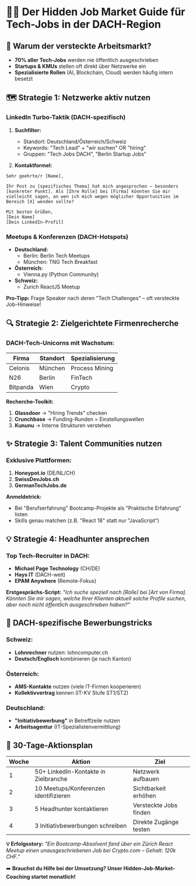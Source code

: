 # 🕵️‍♂️ **Der Hidden Job Market Guide für Tech-Jobs in der DACH-Region**

## 🌟 **Warum der versteckte Arbeitsmarkt?**
- **70% aller Tech-Jobs** werden nie öffentlich ausgeschrieben
- **Startups & KMUs** stellen oft direkt über Netzwerke ein
- **Spezialisierte Rollen** (AI, Blockchain, Cloud) werden häufig intern besetzt

## 🗺️ **Strategie 1: Netzwerke aktiv nutzen**

### **LinkedIn Turbo-Taktik (DACH-spezifisch)**
1. **Suchfilter:** 
   - Standort: Deutschland/Österreich/Schweiz 
   - Keywords: "Tech Lead" + "wir suchen" OR "hiring"
   - Gruppen: "Tech Jobs DACH", "Berlin Startup Jobs"

2. **Kontaktformel:**
```text
Sehr geehrte/r [Name],

Ihr Post zu [spezifisches Thema] hat mich angesprochen – besonders [konkreter Punkt]. Als [Ihre Rolle] bei [Firma] könnten Sie mir vielleicht sagen, an wen ich mich wegen möglicher Opportunities im Bereich [X] wenden sollte?

Mit besten Grüßen,
[Dein Name]
[Dein LinkedIn-Profil]
```

### **Meetups & Konferenzen (DACH-Hotspots)**
- **Deutschland:** 
  - Berlin: Berlin Tech Meetups
  - München: TNG Tech Breakfast
- **Österreich:** 
  - Vienna.py (Python Community)
- **Schweiz:** 
  - Zurich ReactJS Meetup

**Pro-Tipp:** Frage Speaker nach deren "Tech Challenges" – oft versteckte Job-Hinweise!

## 🔍 **Strategie 2: Zielgerichtete Firmenrecherche**

### **DACH-Tech-Unicorns mit Wachstum:**
| Firma | Standort | Spezialisierung |
|-------|----------|-----------------|
| Celonis | München | Process Mining |
| N26 | Berlin | FinTech |
| Bitpanda | Wien | Crypto |

**Recherche-Toolkit:**
1. **Glassdoor** → "Hiring Trends" checken
2. **Crunchbase** → Funding-Runden = Einstellungswellen
3. **Kununu** → Interne Strukturen verstehen

## ✨ **Strategie 3: Talent Communities nutzen**

### **Exklusive Plattformen:**
1. **Honeypot.io** (DE/NL/CH)
2. **SwissDevJobs.ch** 
3. **GermanTechJobs.de**

**Anmeldetrick:** 
- Bei "Berufserfahrung" Bootcamp-Projekte als "Praktische Erfahrung" listen
- Skills genau matchen (z.B. "React 18" statt nur "JavaScript")

## 💡 **Strategie 4: Headhunter ansprechen**

### **Top Tech-Recruiter in DACH:**
- **Michael Page Technology** (CH/DE)
- **Hays IT** (DACH-weit)
- **EPAM Anywhere** (Remote-Fokus)

**Erstgesprächs-Script:**
*"Ich suche speziell nach [Rolle] bei [Art von Firma]. Könnten Sie mir sagen, welche Ihrer Klienten aktuell solche Profile suchen, aber noch nicht öffentlich ausgeschrieben haben?"*

## 🚀 **DACH-spezifische Bewerbungstricks**

### **Schweiz:**
- **Lohnrechner** nutzen: lohncomputer.ch
- **Deutsch/Englisch** kombinieren (je nach Kanton)

### **Österreich:**
- **AMS-Kontakte** nutzen (viele IT-Firmen kooperieren)
- **Kollektivvertrag** kennen (IT-KV Stufe ST1/ST2)

### **Deutschland:**
- **"Initiativbewerbung"** in Betreffzeile nutzen
- **Arbeitsagentur** (IT-Spezialistenvermittlung)

## 📅 **30-Tage-Aktionsplan**

| Woche | Aktion | Ziel |
|-------|--------|------|
| 1 | 50+ LinkedIn-Kontakte in Zielbranche | Netzwerk aufbauen |
| 2 | 10 Meetups/Konferenzen identifizieren | Sichtbarkeit erhöhen |
| 3 | 5 Headhunter kontaktieren | Versteckte Jobs finden |
| 4 | 3 Initiativbewerbungen schreiben | Direkte Zugänge testen |

**💡 Erfolgsstory:** 
*"Ein Bootcamp-Absolvent fand über ein Zürich React Meetup einen unausgeschriebenen Job bei Crypto.com – Gehalt: 120k CHF."*

➡️ **Brauchst du Hilfe bei der Umsetzung? Unser Hidden-Job-Market-Coaching startet monatlich!**